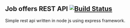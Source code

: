 ## Job offers REST API  [![Build Status](https://travis-ci.com/lukhol/node-job-offers.svg?branch=master)](https://travis-ci.com/lukhol/node-job-offers)

Simple rest api written in node js using express framework.